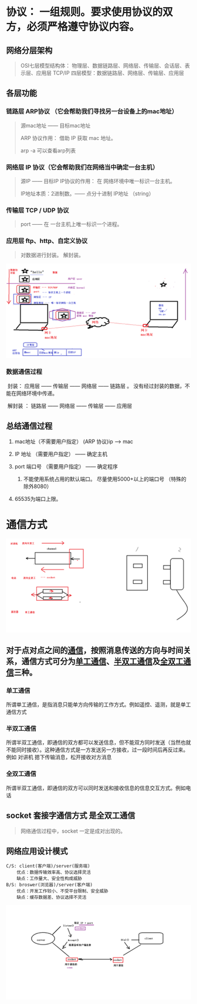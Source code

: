 # 协议： 一组规则。要求使用协议的双方，必须严格遵守协议内容。

## 网络分层架构

>  OSI七层模型结构体： 物理层、数据链路层、网络层、传输层、会话层、表示层、应用层
>  TCP/IP 四层模型：数据链路层、网络层、传输层、应用层

## 各层功能

### 链路层 ARP协议 （它会帮助我们寻找另一台设备上的mac地址）

> 源mac地址 —— 目标mac地址
>
> ARP 协议作用： 借助 IP 获取 mac 地址。
>
> arp -a 可以查看arp列表

### 网络层   IP 协议（它会帮助我们在网络当中确定一台主机）

> 源IP —— 目标IP
> IP协议的作用： 在 网络环境中唯一标识一台主机。
>
> IP地址本质：2进制数。—— 点分十进制 IP地址 （string）

### 传输层  TCP / UDP 协议 

> port —— 在 一台主机上唯一标识一个进程。

### 应用层 ftp、http、自定义协议

>对数据进行封装。 解封装。

![](通信过程.png)

### 数据通信过程

​	封装： 应用层 —— 传输层 —— 网络层 —— 链路层	。 没有经过封装的数据，不能在网络环境中传递。

​	解封装 ： 链路层 —— 网络层 —— 传输层 —— 应用层

## 总结通信过程

1. mac地址（不需要用户指定）		(ARP 协议)ip ——> mac

2. IP 地址 （需要用户指定）	—— 确定主机

3. port 端口号 （需要用户指定）	—— 确定程序

	1. 不能使用系统占用的默认端口。	尽量使用5000+以上的端口号 （特殊的除外8080）	
2. 65535为端口上限。 

# 通信方式

![](images/socket.png)

## 对于点对点之间的[通信](https://baike.baidu.com/item/通信/300982)，按照消息传送的方向与时间关系，通信方式可分为[单工通信](https://baike.baidu.com/item/单工通信/4535229)、[半双工通信](https://baike.baidu.com/item/半双工通信/10924584)及[全双工通信](https://baike.baidu.com/item/全双工通信/8752822)三种。

### 单工通信

​	所谓单工通信，是指消息只能单方向传输的工作方式。例如遥控、遥测，就是单工通信方式

### 半双工通信

​	所谓半双工通信，即通信的双方都可以发送信息，但不能双方同时发送（当然也就不能同时接收）。这种通信方式是一方发送另一方接收，过一段时间后再反过来。例如 对讲机 摁下传输消息，松开接收对方消息

### 全双工通信

​	所谓半双工通信，即通信的双方可以同时发送和接收信息的信息交互方式。例如电话



## socket 套接字通信方式 是全双工通信

> 网络通信过程中，socket 一定是成对出现的。

## 网络应用设计模式

```
C/S: client(客户端)/server(服务端)
	优点：数据传输效率高、协议选择灵活
	缺点：工作量大、安全性构成威胁
B/S: broswer(浏览器)/server(客户端)
	优点：开发工作较小、不受平台限制、安全威胁
	缺点：缓存数据差、协议选择不灵活
```

![](images/TCP-CS通信.png)